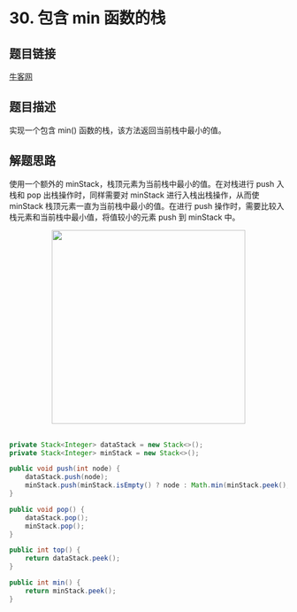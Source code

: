 # 30. 包含 min 函数的栈

## 题目链接

[牛客网](https://www.nowcoder.com/practice/4c776177d2c04c2494f2555c9fcc1e49?tpId=13&tqId=11173&tPage=1&rp=1&ru=/ta/coding-interviews&qru=/ta/coding-interviews/question-ranking&from=cyc_github)

## 题目描述

实现一个包含 min() 函数的栈，该方法返回当前栈中最小的值。

## 解题思路

使用一个额外的 minStack，栈顶元素为当前栈中最小的值。在对栈进行 push 入栈和 pop 出栈操作时，同样需要对 minStack 进行入栈出栈操作，从而使 minStack 栈顶元素一直为当前栈中最小的值。在进行 push 操作时，需要比较入栈元素和当前栈中最小值，将值较小的元素 push 到 minStack 中。

<div align="center"> <img src="https://cdn.gxmnzl.xyz/img/image-20201104013936126.png" width="350px"> </div><br>

```java
private Stack<Integer> dataStack = new Stack<>();
private Stack<Integer> minStack = new Stack<>();

public void push(int node) {
    dataStack.push(node);
    minStack.push(minStack.isEmpty() ? node : Math.min(minStack.peek(), node));
}

public void pop() {
    dataStack.pop();
    minStack.pop();
}

public int top() {
    return dataStack.peek();
}

public int min() {
    return minStack.peek();
}
```
